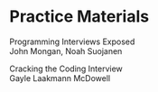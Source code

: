 # Practice Materials
  
Programming Interviews Exposed  
John Mongan, Noah Suojanen  
  
Cracking the Coding Interview  
Gayle Laakmann McDowell  
